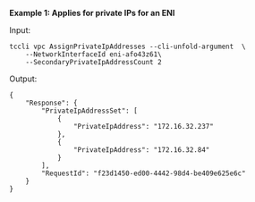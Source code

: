 **Example 1: Applies for private IPs for an ENI**



Input: 

```
tccli vpc AssignPrivateIpAddresses --cli-unfold-argument  \
    --NetworkInterfaceId eni-afo43z61\
    --SecondaryPrivateIpAddressCount 2
```

Output: 
```
{
    "Response": {
        "PrivateIpAddressSet": [
            {
                "PrivateIpAddress": "172.16.32.237"
            },
            {
                "PrivateIpAddress": "172.16.32.84"
            }
        ],
        "RequestId": "f23d1450-ed00-4442-98d4-be409e625e6c"
    }
}
```

